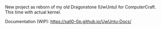 New project as reborn of my old Dragonstone (UwUntu) for ComputerCraft.
This time with actual kernel.

Documentation (WIP): https://sall0-0p.github.io/UwUntu-Docs/